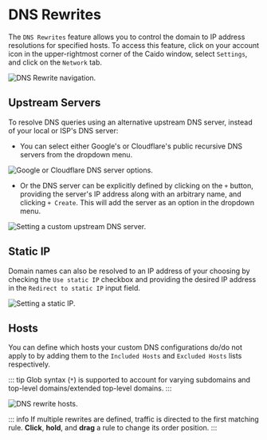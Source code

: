 # DNS Rewrites

The `DNS Rewrites` feature allows you to control the domain to IP address resolutions for specified hosts. To access this feature, click on your account icon in the upper-rightmost corner of the Caido window, select `Settings`, and click on the `Network` tab.

<img alt="DNS Rewrite navigation." src="/_images/settings_dns_rewrite.png" center no-shadow/>

## Upstream Servers

To resolve DNS queries using an alternative upstream DNS server, instead of your local or ISP's DNS server:

- You can select either Google's or Cloudflare's public recursive DNS servers from the dropdown menu.

<img alt="Google or Cloudflare DNS server options." src="/_images/upstream_dns.png" center no-shadow/>

- Or the DNS server can be explicitly defined by clicking on the `+` button, providing the server's IP address along with an arbitrary name, and clicking `+ Create`. This will add the server as an option in the dropdown menu.

<img alt="Setting a custom upstream DNS server." src="/_images/new_upstream_dns.png" center no-shadow/>

## Static IP

Domain names can also be resolved to an IP address of your choosing by checking the `Use static IP` checkbox and providing the desired IP address in the `Redirect to static IP` input field.

<img alt="Setting a static IP." src="/_images/static_ip_dns_rewrite.png" center no-shadow/>

## Hosts

You can define which hosts your custom DNS configurations do/do not apply to by adding them to the `Included Hosts` and `Excluded Hosts` lists respectively.

::: tip
Glob syntax (_`*`_) is supported to account for varying subdomains and top-level domains/extended top-level domains.
:::

<img alt="DNS rewrite hosts." src="/_images/dns_rewrite_hosts.png" center no-shadow/>

::: info
If multiple rewrites are defined, traffic is directed to the first matching rule. **Click**, **hold**, and **drag** a rule to change its order position.
:::
